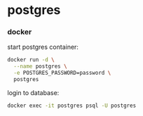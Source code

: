 # postgres

### docker

start postgres container:
```bash
docker run -d \
  --name postgres \
  -e POSTGRES_PASSWORD=password \
  postgres
```

login to database:
```bash
docker exec -it postgres psql -U postgres
```
